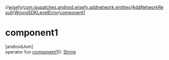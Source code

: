 //[wisefy](../../../../index.md)/[com.isupatches.android.wisefy.addnetwork.entities](../../index.md)/[AddNetworkResult](../index.md)/[WrongSDKLevelError](index.md)/[component1](component1.md)

# component1

[androidJvm]\
operator fun [component1](component1.md)(): [String](https://kotlinlang.org/api/latest/jvm/stdlib/kotlin/-string/index.html)
